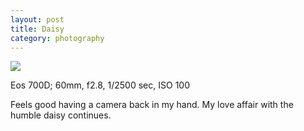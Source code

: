 ```yaml
---
layout: post
title: Daisy
category: photography
---
```


<img src="{{ site.url }}/images/daisy-sun.jpg">

<p class="caption">Eos 700D; 60mm, f2.8, 1/2500 sec, ISO 100</p>

Feels good having a camera back in my hand. My love affair with the humble daisy continues.
